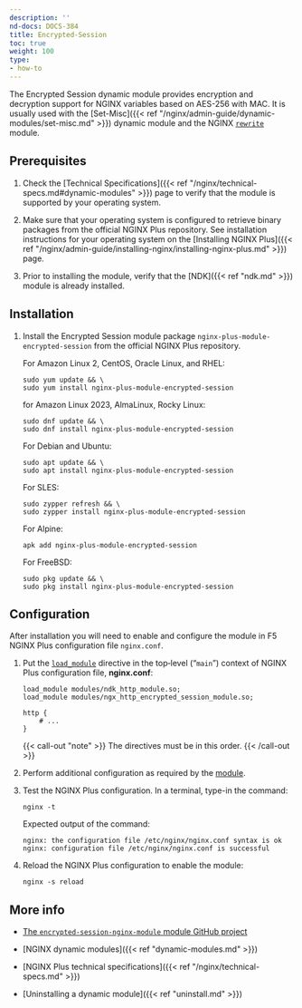```yaml
---
description: ''
nd-docs: DOCS-384
title: Encrypted-Session
toc: true
weight: 100
type:
- how-to
---
```


The Encrypted Session dynamic module provides encryption and decryption support for NGINX variables based on AES-256 with MAC. It is usually used with the [Set-Misc]({{< ref "/nginx/admin-guide/dynamic-modules/set-misc.md" >}}) dynamic module and the NGINX [`rewrite`](https://nginx.org/en/docs/http/ngx_http_rewrite_module.html) module.

## Prerequisites

1. Check the [Technical Specifications]({{< ref "/nginx/technical-specs.md#dynamic-modules" >}}) page to verify that the module is supported by your operating system.

2.  Make sure that your operating system is configured to retrieve binary packages from the official NGINX Plus repository. See installation instructions for your operating system on the [Installing NGINX Plus]({{< ref "/nginx/admin-guide/installing-nginx/installing-nginx-plus.md" >}}) page.

3. Prior to installing the module, verify that the [NDK]({{< ref "ndk.md" >}}) module is already installed.

## Installation

1. Install the Encrypted Session module package `nginx-plus-module-encrypted-session` from the official NGINX Plus repository.

   For Amazon Linux 2, CentOS, Oracle Linux, and RHEL:

   ```shell
   sudo yum update && \
   sudo yum install nginx-plus-module-encrypted-session
   ```

   for Amazon Linux 2023, AlmaLinux, Rocky Linux:

   ```shell
   sudo dnf update && \
   sudo dnf install nginx-plus-module-encrypted-session
   ```

   For Debian and Ubuntu:

   ```shell
   sudo apt update && \
   sudo apt install nginx-plus-module-encrypted-session
   ```

   For SLES:

   ```shell
   sudo zypper refresh && \
   sudo zypper install nginx-plus-module-encrypted-session
   ```

   For Alpine:

   ```shell
   apk add nginx-plus-module-encrypted-session
   ```

   For FreeBSD:

   ```shell
   sudo pkg update && \
   sudo pkg install nginx-plus-module-encrypted-session
   ```

## Configuration

After installation you will need to enable and configure the module in F5 NGINX Plus configuration file `nginx.conf`.

1. Put the [`load_module`](https://nginx.org/en/docs/ngx_core_module.html#load_module) directive in the top‑level (“`main`”) context of NGINX Plus configuration file, **nginx.conf**:

   ```nginx
   load_module modules/ndk_http_module.so;
   load_module modules/ngx_http_encrypted_session_module.so;

   http {
       # ...
   }
   ```

   {{< call-out "note" >}} The directives must be in this order. {{< /call-out >}}

2. Perform additional configuration as required by the [module](https://github.com/openresty/encrypted-session-nginx-module).

3. Test the NGINX Plus configuration. In a terminal, type-in the command:

    ```shell
    nginx -t
    ```

    Expected output of the command:

    ```shell
    nginx: the configuration file /etc/nginx/nginx.conf syntax is ok
    nginx: configuration file /etc/nginx/nginx.conf is successful
    ```

4. Reload the NGINX Plus configuration to enable the module:

    ```shell
    nginx -s reload
    ```

## More info

- [The `encrypted-session-nginx-module` module GitHub project](https://github.com/openresty/encrypted-session-nginx-module)

- [NGINX dynamic modules]({{< ref "dynamic-modules.md" >}})

- [NGINX Plus technical specifications]({{< ref "/nginx/technical-specs.md" >}})

- [Uninstalling a dynamic module]({{< ref "uninstall.md" >}})
